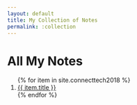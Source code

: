 ```yaml
---
layout: default
title: My Collection of Notes
permalink: :collection
---
```


# All My Notes

<ol>
  {% for item in site.connecttech2018 %}
  <li><a href="{{item.url}}">{{ item.title }}</a></li>
  {% endfor %}
</ol>
